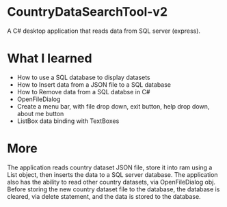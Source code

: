 # CountryDataSearchTool-v2
A C# desktop application that reads data from SQL server (express).

# What I learned
* How to use a SQL database to display datasets
* How to Insert data from a JSON file to a SQL database
* How to Remove data from a SQL databse in C#
* OpenFileDialog
* Create a menu bar, with file drop down, exit button, help drop down, about me button
* ListBox data binding with TextBoxes

# More
The application reads country dataset JSON file, store it into ram using a List<country> object, then inserts the data to a 
SQL server database. The application also has the ability to read other country datasets, via OpenFileDialog obj. Before storing
the new country dataset file to the database, the database is cleared, via delete statement, and the data is stored to the
database.
